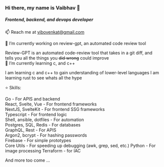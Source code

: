 ### Hi there, my name is Vaibhav 👋
##### Frontend, backend, and devops developer

📫 Reach me at <vibovenkat@gmail.com>  

🔭 I’m currently working on review-gpt, an automated code review tool

Review-GPT is an automated code-review tool that takes in a git diff, and tells you all the things you ~~did wrong~~ could improve\
🌱 I’m currently learning c, and c++

I am learning c and c++ to gain understanding of lower-level languages
I am learning rust to see whats all the hype

⭐️ Skills:

Go - For APIS and backend\
React, Svelte, Vue - For frontend frameworks\
NextJS, SvelteKit - For frontend SSG frameworks\
Typescript - For frontend logic\
Shell, ansible, dotfiles - For automation\
Postgres, SQL, Redis - For databases\
GraphQL, Rest - For APIS\
Argon2, bcrypt - For hashing passwords\
Firebase - For simple prototypes\
Core Utils - For speeding up debugging (awk, grep, sed, etc.)
Python - For image processing
Terraform - for IAC

And more too come ...

